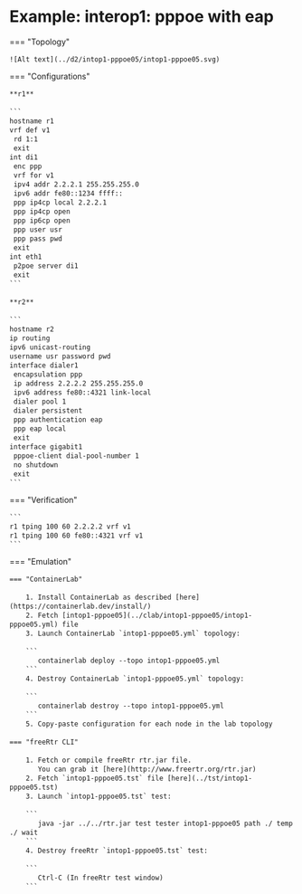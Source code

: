# Example: interop1: pppoe with eap

=== "Topology"

    ![Alt text](../d2/intop1-pppoe05/intop1-pppoe05.svg)

=== "Configurations"

    **r1**

    ```
    hostname r1
    vrf def v1
     rd 1:1
     exit
    int di1
     enc ppp
     vrf for v1
     ipv4 addr 2.2.2.1 255.255.255.0
     ipv6 addr fe80::1234 ffff::
     ppp ip4cp local 2.2.2.1
     ppp ip4cp open
     ppp ip6cp open
     ppp user usr
     ppp pass pwd
     exit
    int eth1
     p2poe server di1
     exit
    ```

    **r2**

    ```
    hostname r2
    ip routing
    ipv6 unicast-routing
    username usr password pwd
    interface dialer1
     encapsulation ppp
     ip address 2.2.2.2 255.255.255.0
     ipv6 address fe80::4321 link-local
     dialer pool 1
     dialer persistent
     ppp authentication eap
     ppp eap local
     exit
    interface gigabit1
     pppoe-client dial-pool-number 1
     no shutdown
     exit
    ```

=== "Verification"

    ```
    r1 tping 100 60 2.2.2.2 vrf v1
    r1 tping 100 60 fe80::4321 vrf v1
    ```

=== "Emulation"

    === "ContainerLab"

        1. Install ContainerLab as described [here](https://containerlab.dev/install/)  
        2. Fetch [intop1-pppoe05](../clab/intop1-pppoe05/intop1-pppoe05.yml) file  
        3. Launch ContainerLab `intop1-pppoe05.yml` topology:  

        ```
           containerlab deploy --topo intop1-pppoe05.yml  
        ```
        4. Destroy ContainerLab `intop1-pppoe05.yml` topology:  

        ```
           containerlab destroy --topo intop1-pppoe05.yml  
        ```
        5. Copy-paste configuration for each node in the lab topology

    === "freeRtr CLI"

        1. Fetch or compile freeRtr rtr.jar file.  
           You can grab it [here](http://www.freertr.org/rtr.jar)  
        2. Fetch `intop1-pppoe05.tst` file [here](../tst/intop1-pppoe05.tst)  
        3. Launch `intop1-pppoe05.tst` test:  

        ```
           java -jar ../../rtr.jar test tester intop1-pppoe05 path ./ temp ./ wait
        ```
        4. Destroy freeRtr `intop1-pppoe05.tst` test:  

        ```
           Ctrl-C (In freeRtr test window)
        ```

